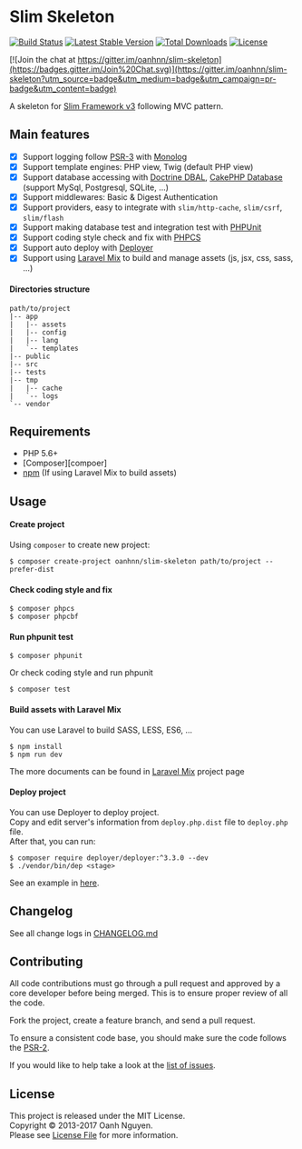 Slim Skeleton
===
[![Build Status](https://travis-ci.org/oanhnn/slim-skeleton.svg?branch=master)](https://travis-ci.org/oanhnn/slim-skeleton)
[![Latest Stable Version](https://poser.pugx.org/oanhnn/slim-skeleton/v/stable)](https://packagist.org/packages/oanhnn/slim-skeleton)
[![Total Downloads](https://poser.pugx.org/oanhnn/slim-skeleton/downloads)](https://packagist.org/packages/oanhnn/slim-skeleton)
[![License](https://poser.pugx.org/oanhnn/slim-skeleton/license)](https://packagist.org/packages/oanhnn/slim-skeleton)

[![Join the chat at https://gitter.im/oanhnn/slim-skeleton](https://badges.gitter.im/Join%20Chat.svg)](https://gitter.im/oanhnn/slim-skeleton?utm_source=badge&utm_medium=badge&utm_campaign=pr-badge&utm_content=badge)

A skeleton for [Slim Framework v3][slim-fw] following MVC pattern.   

Main features
---
- [x] Support logging follow [PSR-3][psr3] with [Monolog][monolog]
- [x] Support template engines: PHP view, Twig (default PHP view)
- [x] Support database accessing with [Doctrine DBAL][doc-dbal], [CakePHP Database][cake-db] (support MySql, Postgresql, SQLite, ...)
- [x] Support middlewares: Basic & Digest Authentication
- [x] Support providers, easy to integrate with `slim/http-cache`, `slim/csrf`, `slim/flash`
- [x] Support making database test and integration test with [PHPUnit][phpunit]
- [x] Support coding style check and fix with [PHPCS][phpcs]
- [x] Support auto deploy with [Deployer][deployer]
- [x] Support using [Laravel Mix][laravelmix] to build and manage assets (js, jsx, css, sass, ...)

#### Directories structure
```
path/to/project
|-- app
|   |-- assets
|   |-- config
|   |-- lang
|   `-- templates
|-- public
|-- src
|-- tests
|-- tmp
|   |-- cache
|   `-- logs
`-- vendor
```

Requirements
---

* PHP 5.6+
* [Composer][compoer]
* [npm][npm] (If using Laravel Mix to build assets)

Usage
---

#### Create project
Using `composer` to create new project:

```shell
$ composer create-project oanhnn/slim-skeleton path/to/project --prefer-dist
```

#### Check coding style and fix
```shell
$ composer phpcs
$ composer phpcbf
```

#### Run phpunit test
```shell
$ composer phpunit
```

Or check coding style and run phpunit

```shell
$ composer test
```

#### Build assets with Laravel Mix
You can use Laravel to build SASS, LESS, ES6, ...

```shell
$ npm install
$ npm run dev
```

The more documents can be found in [Laravel Mix][laravelmix] project page

#### Deploy project
You can use Deployer to deploy project.   
Copy and edit server's information from `deploy.php.dist` file to `deploy.php` file.   
After that, you can run:

```shell
$ composer require deployer/deployer:^3.3.0 --dev
$ ./vendor/bin/dep <stage>
```

See an example in [here][deploy-ex].

Changelog
---
See all change logs in [CHANGELOG.md](CHANGELOG.md)

Contributing
---
All code contributions must go through a pull request and approved by
a core developer before being merged. This is to ensure proper review of all the code.

Fork the project, create a feature branch, and send a pull request.

To ensure a consistent code base, you should make sure the code follows the [PSR-2][psr2].

If you would like to help take a look at the [list of issues](issues).

License
---
This project is released under the MIT License.   
Copyright © 2013-2017 Oanh Nguyen.   
Please see [License File](LICENSE.md) for more information.


[psr2]:      https://github.com/php-fig/fig-standards/blob/master/accepted/PSR-2-coding-style-guide.md
[psr3]:      https://github.com/php-fig/fig-standards/blob/master/accepted/PSR-3-logger-interface.md
[composer]:  https://getcomposer.org
[npm]:       https://docs.npmjs.com/getting-started/installing-node
[monolog]:   https://github.com/Seldaek/monolog
[doc-dbal]:  https://github.com/doctrine/dbal
[cake-db]:   https://github.com/cakephp/database
[phpunit]:   https://phpunit.de/
[phpcs]:     https://github.com/squizlabs/PHP_CodeSniffer
[deployer]:  https://deployer.org
[deploy-ex]: https://github.com/oanhnn/deployer-example
[slim-fw]:   http://slimframework.com/
[laravelmix]:https://github.com/JeffreyWay/laravel-mix/tree/master/docs#readme
